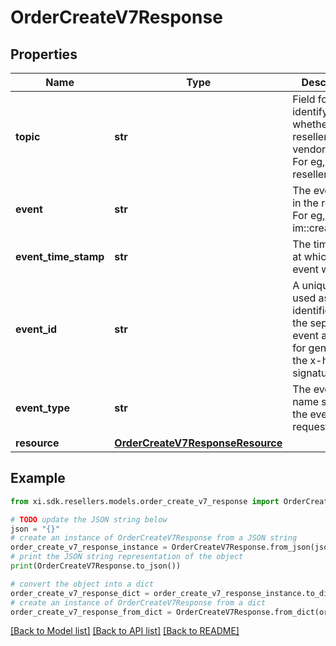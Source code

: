 # OrderCreateV7Response


## Properties

Name | Type | Description | Notes
------------ | ------------- | ------------- | -------------
**topic** | **str** | Field for identifying whether it is a reseller or vendor event. For eg, resellers/orders | [optional] 
**event** | **str** | The event sent in the request. For eg, im::create. | [optional] 
**event_time_stamp** | **str** | The timestamp at which the event was sent. | [optional] 
**event_id** | **str** | A unique id used as identifier for the sepcific event and used for generating the x-hub signature. | [optional] 
**event_type** | **str** | The event name sent in the event request. | [optional] 
**resource** | [**OrderCreateV7ResponseResource**](OrderCreateV7ResponseResource.md) |  | [optional] 

## Example

```python
from xi.sdk.resellers.models.order_create_v7_response import OrderCreateV7Response

# TODO update the JSON string below
json = "{}"
# create an instance of OrderCreateV7Response from a JSON string
order_create_v7_response_instance = OrderCreateV7Response.from_json(json)
# print the JSON string representation of the object
print(OrderCreateV7Response.to_json())

# convert the object into a dict
order_create_v7_response_dict = order_create_v7_response_instance.to_dict()
# create an instance of OrderCreateV7Response from a dict
order_create_v7_response_from_dict = OrderCreateV7Response.from_dict(order_create_v7_response_dict)
```
[[Back to Model list]](../README.md#documentation-for-models) [[Back to API list]](../README.md#documentation-for-api-endpoints) [[Back to README]](../README.md)


